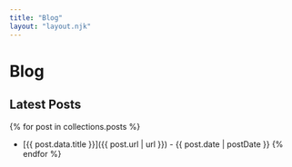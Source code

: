```yaml
---
title: "Blog"
layout: "layout.njk"
---
```

# Blog

## Latest Posts

{% for post in collections.posts %}
  - [{{ post.data.title }}]({{ post.url | url }}) - {{ post.date | postDate }}
{% endfor %}
